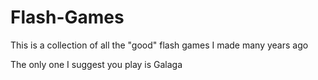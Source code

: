 # Flash-Games

This is a collection of all the "good" flash games I made many years ago

The only one I suggest you play is Galaga
